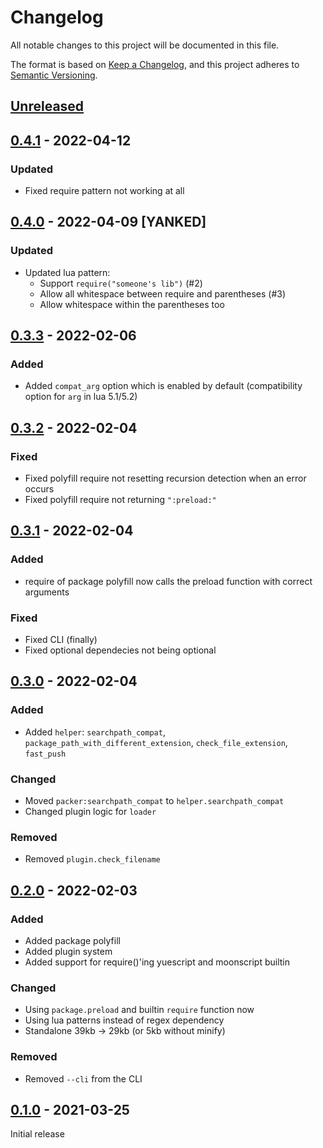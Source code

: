 # Changelog

All notable changes to this project will be documented in this file.

The format is based on [Keep a Changelog](https://keepachangelog.com/en/1.0.0/),
and this project adheres to [Semantic Versioning](https://semver.org/spec/v2.0.0.html).

## [Unreleased]

## [0.4.1] - 2022-04-12

### Updated

- Fixed require pattern not working at all

## [0.4.0] - 2022-04-09 [YANKED]

### Updated

- Updated lua pattern:
    - Support `require("someone's lib")` (#2)
    - Allow all whitespace between require and parentheses (#3)
    - Allow whitespace within the parentheses too

## [0.3.3] - 2022-02-06

### Added

- Added `compat_arg` option which is enabled by default (compatibility option for `arg` in lua 5.1/5.2)

## [0.3.2] - 2022-02-04

### Fixed

- Fixed polyfill require not resetting recursion detection when an error occurs
- Fixed polyfill require not returning `":preload:"`

## [0.3.1] - 2022-02-04

### Added

- require of package polyfill now calls the preload function with correct arguments

### Fixed

- Fixed CLI (finally)
- Fixed optional dependecies not being optional

## [0.3.0] - 2022-02-04

### Added

- Added `helper`: `searchpath_compat`, `package_path_with_different_extension`, `check_file_extension`, `fast_push`

### Changed

- Moved `packer:searchpath_compat` to `helper.searchpath_compat`
- Changed plugin logic for `loader`

### Removed

- Removed `plugin.check_filename`

## [0.2.0] - 2022-02-03

### Added

- Added package polyfill
- Added plugin system
- Added support for require()'ing yuescript and moonscript builtin

### Changed

- Using `package.preload` and builtin `require` function now
- Using lua patterns instead of regex dependency
- Standalone 39kb -> 29kb (or 5kb without minify)

### Removed

- Removed `--cli` from the CLI


## [0.1.0] - 2021-03-25

Initial release


[Unreleased]: https://github.com/le0developer/luapack/compare/v0.4.1...HEAD
[0.4.1]: https://github.com/le0developer/luapack/releases/tag/v0.4.1
[0.4.0]: https://github.com/le0developer/luapack/releases/tag/v0.4.0
[0.3.3]: https://github.com/le0developer/luapack/releases/tag/v0.3.3
[0.3.2]: https://github.com/le0developer/luapack/releases/tag/v0.3.2
[0.3.1]: https://github.com/le0developer/luapack/releases/tag/v0.3.1
[0.3.0]: https://github.com/le0developer/luapack/releases/tag/v0.3.0
[0.2.0]: https://github.com/le0developer/luapack/releases/tag/v0.2.0
[0.1.0]: https://github.com/le0developer/luapack/releases/tag/v0.1.0
